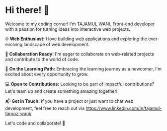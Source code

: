 # Hi there! 👋

Welcome to my coding corner! I'm TAJAMUL WANI, Front-end developer with a passion for turning ideas into interactive web projects.

🌐 **Web Enthusiast:** I love building web applications and exploring the ever-evolving landscape of web development.

🤝 **Collaboration Ready:** I'm eager to collaborate on web-related projects and contribute to the world of code.

🚀 **On the Learning Path:** Embracing the learning journey as a newcomer, I'm excited about every opportunity to grow.

💻 **Open to Contributions:** Looking to be part of impactful contributions? Let's team up and create something amazing together!

📬 **Get in Touch:** If you have a project or just want to chat web development, feel free to reach out via https://www.linkedin.com/in/tajamul-farooz-wani/

Let's code and collaborate! 🚀
